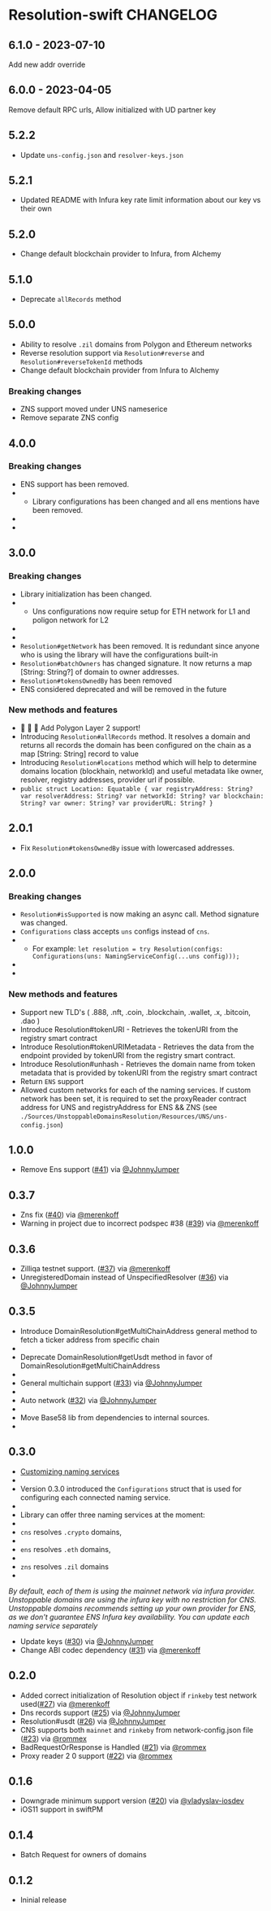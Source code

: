 # Resolution-swift CHANGELOG

## 6.1.0 - 2023-07-10

Add new addr override

## 6.0.0 - 2023-04-05

Remove default RPC urls, Allow initialized with UD partner key

## 5.2.2

- Update `uns-config.json` and `resolver-keys.json`

## 5.2.1

- Updated README with Infura key rate limit information about our key vs their own

## 5.2.0

- Change default blockchain provider to Infura, from Alchemy

## 5.1.0

- Deprecate `allRecords` method

## 5.0.0

- Ability to resolve `.zil` domains from Polygon and Ethereum networks
- Reverse resolution support via `Resolution#reverse` and `Resolution#reverseTokenId` methods
- Change default blockchain provider from Infura to Alchemy

### Breaking changes

- ZNS support moved under UNS nameserice
- Remove separate ZNS config

## 4.0.0

### Breaking changes

- ENS support has been removed.
- - Library configurations has been changed and all ens mentions have been removed.
- 
- 

## 3.0.0

### Breaking changes

- Library initialization has been changed.
- - Uns configurations now require setup for ETH network for L1 and poligon network for L2
- 
- 
- `Resolution#getNetwork` has been removed. It is redundant since anyone who is using the library will have the configurations built-in
- `Resolution#batchOwners` has changed signature. It now returns a map [String: String?] of domain to owner addresses.
- `Resolution#tokensOwnedBy` has been removed
- ENS considered deprecated and will be removed in the future

### New methods and features

- 🎉 🎉 🎉 Add Polygon Layer 2 support!
- Introducing `Resolution#allRecords` method. It resolves a domain and returns all records the domain has been configured on the chain as a map [String: String] record to value
- Introducing `Resolution#locations` method which will help to determine domains location (blockhain, networkId) and useful metadata like owner, resolver, registry addresses, provider url if possible.
- `public struct Location: Equatable { var registryAddress: String? var resolverAddress: String? var networkId: String? var blockchain: String? var owner: String? var providerURL: String? }`

## 2.0.1

- Fix `Resolution#tokensOwnedBy` issue with lowercased addresses.

## 2.0.0

### Breaking changes

- `Resolution#isSupported` is now making an async call. Method signature was changed.
- `Configurations` class accepts `uns` configs instead of  `cns`.
- - For example: `let resolution = try Resolution(configs: Configurations(uns: NamingServiceConfig(...uns config)));`
- 
- 

### New methods and features

- Support new TLD's ( .888, .nft, .coin, .blockchain, .wallet, .x, .bitcoin, .dao )
- Introduce Resolution#tokenURI - Retrieves the tokenURI from the registry smart contract
- Introduce Resolution#tokenURIMetadata - Retrieves the data from the endpoint provided by tokenURI from the registry smart contract.
- Introduce Resolution#unhash - Retrieves the domain name from token metadata that is provided by tokenURI from the registry smart contract
- Return `ENS` support
- Allowed custom networks for each of the naming services. If custom network has been set, it is required to set the proxyReader contract address for UNS and registryAddress for ENS && ZNS (see `./Sources/UnstoppableDomainsResolution/Resources/UNS/uns-config.json`)

## 1.0.0

- Remove Ens support ([#41](https://github.com/unstoppabledomains/resolution-swift/pull/41)) via [@JohnnyJumper](https://github.com/JohnnyJumper)

## 0.3.7

- Zns fix ([#40](https://github.com/unstoppabledomains/resolution-swift/pull/40)) via [@merenkoff](https://github.com/merenkoff)
- Warning in project due to incorrect podspec #38 ([#39](https://github.com/unstoppabledomains/resolution-swift/pull/39)) via [@merenkoff](https://github.com/merenkoff)

## 0.3.6

- Zilliqa testnet support. ([#37](https://github.com/unstoppabledomains/resolution-swift/pull/37)) via [@merenkoff](https://github.com/merenkoff)
- UnregisteredDomain instead of UnspecifiedResolver ([#36](https://github.com/unstoppabledomains/resolution-swift/pull/36)) via [@JohnnyJumper](https://github.com/JohnnyJumper)

## 0.3.5

- Introduce DomainResolution#getMultiChainAddress general method to fetch a ticker address from specific chain
- 
- Deprecate DomainResolution#getUsdt method in favor of DomainResolution#getMultiChainAddress
- 
- General multichain support ([#33](https://github.com/unstoppabledomains/resolution-swift/pull/33)) via [@JohnnyJumper](https://github.com/JohnnyJumper)
- 
- Auto network ([#32](https://github.com/unstoppabledomains/resolution-swift/pull/32)) via [@JohnnyJumper](https://github.com/JohnnyJumper)
- 
- Move Base58 lib from dependencies to internal sources.
- 

## 0.3.0

- [Customizing naming services](https://github.com/unstoppabledomains/resolution-swift#customizing-naming-services)
- 
- Version 0.3.0 introduced the `Configurations` struct that is used for configuring each connected naming service.
- 
- Library can offer three naming services at the moment:
- 
- `cns` resolves `.crypto` domains,
- 
- `ens` resolves `.eth` domains,
- 
- `zns` resolves `.zil` domains
- 

*By default, each of them is using the mainnet network via infura provider.
Unstoppable domains are using the infura key with no restriction for CNS.
Unstoppable domains recommends setting up your own provider for ENS, as we don't guarantee ENS Infura key availability.
You can update each naming service separately*

- Update keys ([#30](https://github.com/unstoppabledomains/resolution-swift/pull/30)) via [@JohnnyJumper](https://github.com/JohnnyJumper)
- Change ABI codec dependency ([#31](https://github.com/unstoppabledomains/resolution-swift/pull/31)) via [@merenkoff](https://github.com/merenkoff)

## 0.2.0

- Added correct initialization of Resolution object if `rinkeby` test network used([#27](https://github.com/unstoppabledomains/resolution-swift/pull/27)) via [@merenkoff](https://github.com/merenkoff)
- Dns records support ([#25](https://github.com/unstoppabledomains/resolution-swift/pull/25)) via [@JohnnyJumper](https://github.com/JohnnyJumper)
- Resolution#usdt ([#26](https://github.com/unstoppabledomains/resolution-swift/pull/26)) via [@JohnnyJumper](https://github.com/JohnnyJumper)
- CNS supports both `mainnet` and `rinkeby` from network-config.json file ([#23](https://github.com/unstoppabledomains/resolution-swift/pull/23)) via [@rommex](https://github.com/rommex)
- BadRequestOrResponse is Handled ([#21](https://github.com/unstoppabledomains/resolution-swift/pull/21)) via [@rommex](https://github.com/rommex)
- Proxy reader 2 0 support ([#22](https://github.com/unstoppabledomains/resolution-swift/pull/22)) via [@rommex](https://github.com/rommex)

## 0.1.6

- Downgrade minimum support version ([#20](https://github.com/unstoppabledomains/resolution-swift/pull/20)) via [@vladyslav-iosdev](https://github.com/vladyslav-iosdev)
- iOS11 support in swiftPM

## 0.1.4

- Batch Request for owners of domains

## 0.1.2

- Ininial release
